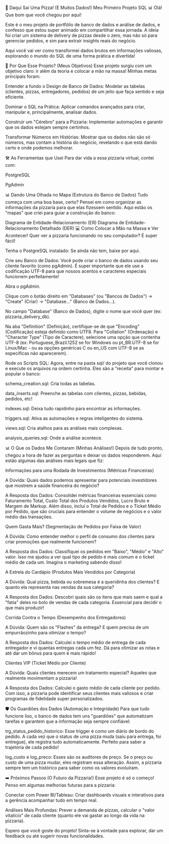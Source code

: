 🍕 Daqui Sai Uma Pizza! (E Muitos Dados!)
Meu Primeiro Projeto SQL 📊
Olá! Que bom que você chegou por aqui!

Este é o meu projeto de portfólio de banco de dados e análise de dados, e confesso que estou super animado em compartilhar essa jornada. A ideia foi criar um sistema de delivery de pizzas desde o zero, mas não só para gerenciar pedidos, e sim para extrair insights reais do negócio.

Aqui você vai ver como transformei dados brutos em informações valiosas, explorando o mundo do SQL de uma forma prática e divertida!

🚀 Por Que Esse Projeto? (Meus Objetivos)
Esse projeto surgiu com um objetivo claro: ir além da teoria e colocar a mão na massa! Minhas metas principais foram:

Entender a fundo o Design de Banco de Dados: Modelar as tabelas (clientes, pizzas, entregadores, pedidos) de um jeito que faça sentido e seja eficiente.

Dominar o SQL na Prática: Aplicar comandos avançados para criar, manipular e, principalmente, analisar dados.

Construir um "Cérebro" para a Pizzaria: Implementar automações e garantir que os dados estejam sempre certinhos.

Transformar Números em Histórias: Mostrar que os dados não são só números, mas contam a história do negócio, revelando o que está dando certo e onde podemos melhorar.

🛠️ As Ferramentas que Usei
Para dar vida a essa pizzaria virtual, contei com:

PostgreSQL

PgAdmin

📊 Dando Uma Olhada no Mapa (Estrutura do Banco de Dados)
Tudo começa com uma boa base, certo? Pensei em como organizar as informações da pizzaria para que elas fizessem sentido. Aqui estão os "mapas" que criei para guiar a construção do banco:

Diagrama de Entidade-Relacionamento (ER)
Diagrama de Entidade-Relacionamento Detalhado (DER)
💻 Como Colocar a Mão na Massa e Ver Acontecer!
Quer ver a pizzaria funcionando no seu computador? É super fácil!

Tenha o PostgreSQL instalado: Se ainda não tem, baixe por aqui.

Crie seu Banco de Dados: Você pode criar o banco de dados usando seu cliente favorito (como pgAdmin). É super importante que ele use a codificação UTF-8 para que nossos acentos e caracteres especiais funcionem perfeitamente!

Abra o pgAdmin.

Clique com o botão direito em "Databases" (ou "Bancos de Dados") -> "Create" (Criar) -> "Database..." (Banco de Dados...).

No campo "Database" (Banco de Dados), digite o nome que você quer (ex: pizzaria_delivery_db).

Na aba "Definition" (Definição), certifique-se de que "Encoding" (Codificação) esteja definido como UTF8. Para "Collation" (Ordenação) e "Character Type" (Tipo de Caractere), selecione uma opção que contenha UTF-8 (ex: Portuguese_Brazil.1252 se for Windows ou pt_BR.UTF-8 se for Linux/Mac - ou as opções genéricas C ou en_US com UTF-8 se as específicas não aparecerem).

Rode os Scripts SQL: Agora, entre na pasta sql/ do projeto que você clonou e execute os arquivos na ordem certinha. Eles são a "receita" para montar e popular o banco:

schema_creation.sql: Cria todas as tabelas.

data_inserts.sql: Preenche as tabelas com clientes, pizzas, bebidas, pedidos, etc!

indexes.sql: Deixa tudo rapidinho para encontrar as informações.

triggers.sql: Ativa as automações e regras inteligentes do sistema.

views.sql: Cria atalhos para as análises mais complexas.

analysis_queries.sql: Onde a análise acontece.

📊 O Que os Dados Me Contaram (Minhas Análises!)
Depois de tudo pronto, chegou a hora de fazer as perguntas e deixar os dados responderem. Aqui estão algumas das análises mais legais que fiz:

Informações para uma Rodada de Investimentos (Métricas Financeiras)

A Dúvida: Quais dados podemos apresentar para potenciais investidores que mostrem a saúde financeira do negócio?

A Resposta dos Dados: Consolidei métricas financeiras essenciais como Faturamento Total, Custo Total dos Produtos Vendidos, Lucro Bruto e Margem de Markup. Além disso, incluí o Total de Pedidos e o Ticket Médio por Pedido, que são cruciais para entender o volume de negócios e o valor médio das transações.

Quem Gasta Mais? (Segmentação de Pedidos por Faixa de Valor)

A Dúvida: Como entender melhor o perfil de consumo dos clientes para criar promoções que realmente funcionem?

A Resposta dos Dados: Classifiquei os pedidos em "Baixo", "Médio" e "Alto" valor. Isso me ajudou a ver qual tipo de pedido é mais comum e o ticket médio de cada um. Imagina o marketing sabendo disso!

A Estrela do Cardápio (Produtos Mais Vendidos por Categoria)

A Dúvida: Qual pizza, bebida ou sobremesa é a queridinha dos clientes? E quanto ela representa nas vendas da sua categoria?

A Resposta dos Dados: Descobri quais são os itens que mais saem e qual a "fatia" deles no bolo de vendas de cada categoria. Essencial para decidir o que mais produzir!

Corrida Contra o Tempo (Desempenho dos Entregadores)

A Dúvida: Quem são os "Flashes" da entrega? E quem precisa de um empurrãozinho para otimizar o tempo?

A Resposta dos Dados: Calculei o tempo médio de entrega de cada entregador e vi quantas entregas cada um fez. Dá para otimizar as rotas e até dar um bônus para quem é mais rápido!

Clientes VIP (Ticket Médio por Cliente)

A Dúvida: Quais clientes merecem um tratamento especial? Aqueles que realmente movimentam a pizzaria!

A Resposta dos Dados: Calculei o gasto médio de cada cliente por pedido. Com isso, a pizzaria pode identificar seus clientes mais valiosos e criar programas de fidelidade super personalizados.

🛡️ Os Guardiões dos Dados (Automação e Integridade)
Para que tudo funcione liso, o banco de dados tem uns "guardiões" que automatizam tarefas e garantem que a informação seja sempre confiável:

trg_status_pedido_historico: Esse trigger é como um diário de bordo do pedido. A cada vez que o status de uma pizza muda (saiu para entrega, foi entregue), ele registra tudo automaticamente. Perfeito para saber a trajetória de cada pedido!

log_custo e log_preco: Esses são os auditores de preço. Se o preço ou custo de uma pizza mudar, eles registram essa alteração. Assim, a pizzaria sempre tem um histórico para saber como os valores evoluíram.

➡️ Próximos Passos (O Futuro da Pizzaria!)
Esse projeto é só o começo! Penso em algumas melhorias futuras para a pizzaria:

Conectar com Power BI/Tableau: Criar dashboards visuais e interativos para a gerência acompanhar tudo em tempo real.

Análises Mais Profundas: Prever a demanda de pizzas, calcular o "valor vitalício" de cada cliente (quanto ele vai gastar ao longo da vida na pizzaria).

Espero que você goste do projeto! Sinta-se à vontade para explorar, dar um feedback ou até sugerir novas funcionalidades.